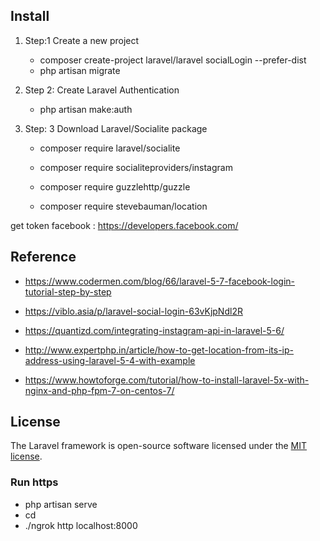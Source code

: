 ## Install

1. Step:1 Create a new project
	- composer create-project laravel/laravel socialLogin --prefer-dist
	- php artisan migrate

2. Step 2: Create Laravel Authentication
	- php artisan make:auth

3. Step: 3 Download Laravel/Socialite package
	- composer require laravel/socialite
	- composer require socialiteproviders/instagram 
	- composer require guzzlehttp/guzzle
	
	- composer require stevebauman/location

get token facebook : https://developers.facebook.com/ 


## Reference
- https://www.codermen.com/blog/66/laravel-5-7-facebook-login-tutorial-step-by-step
- https://viblo.asia/p/laravel-social-login-63vKjpNdl2R
- https://quantizd.com/integrating-instagram-api-in-laravel-5-6/
- http://www.expertphp.in/article/how-to-get-location-from-its-ip-address-using-laravel-5-4-with-example

- https://www.howtoforge.com/tutorial/how-to-install-laravel-5x-with-nginx-and-php-fpm-7-on-centos-7/

## License

The Laravel framework is open-source software licensed under the [MIT license](https://opensource.org/licenses/MIT).


### Run https
- php artisan serve
- cd <path-to-ngrok>
- ./ngrok http localhost:8000
